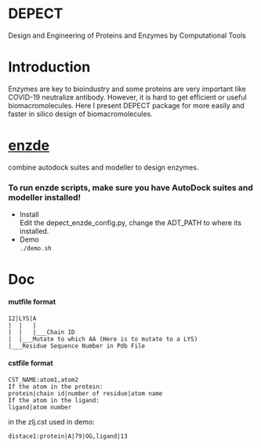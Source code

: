 # DEPECT
 Design and Engineering of Proteins and Enzymes by Computational Tools  
# Introduction
Enzymes are key to bioindustry and some proteins are very important like COVID-19 neutralize antibody. However, it is hard to get efficient or useful biomacromolecules. Here I present DEPECT package for more easily and faster in silico design of biomacromolecules.
# [enzde](https://github.com/JinyuanSun/DETECT/tree/master/enzde)
combine autodock suites and modeller to design enzymes.  
### To run enzde scripts, make sure you have AutoDock suites and modeller installed!  
 - Install  
 Edit the depect_enzde_config.py, change the ADT_PATH to where its installed.
 - Demo  
 `./demo.sh`

# Doc
#### mutfile format
```
12|LYS|A  
|  |   |  
|  |   |___Chain ID  
|  |___Mutate to which AA (Here is to mutate to a LYS)   
|___Residue Sequence Number in Pdb File   
```
#### cstfile format
```
CST_NAME:atom1,atom2
If the atom in the protein:
protein|chain id|number of residue|atom name
If the atom in the ligand:
ligand|atom number
```
in the zlj.cst used in demo:  
```
distace1:protein|A|79|OG,ligand|13  
```

